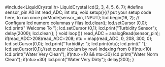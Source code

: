 #include<LiquidCrystal.h> 
LiquidCrystal lcd(2, 3, 4, 5, 6, 7); 
#define sensor_pin A0 
int read_ADC; 
int ntu; void setup(){// put your setup code here, to run once 
pinMode(sensor_pin, INPUT); 
lcd.begin(16, 2); // Configura lcd numero columnas y filas 
lcd.clear(); 
lcd.setCursor (0,0); 
lcd.print(" Welcome To "); 
lcd.setCursor (0,1); 
lcd.print("Turbidity Sensor"); 
delay(2000); lcd.clear(); 
} 
void loop(){ 
  read_ADC = analogRead(sensor_pin); 
  if(read_ADC>208)read_ADC=208; 
  ntu = map(read_ADC, 0, 208, 300, 0); 
  lcd.setCursor(0,0); lcd.print("Turbidity: ");
  lcd.print(ntu); lcd.print(" "); 
  lcd.setCursor(0,1);//set cursor (colum by row) indexing from 0 
  if(ntu<10) lcd.print("Water Very Clean"); 
  if(ntu>=10 && ntu<30) 
  lcd.print("Water Norm Clean"); 
  if(ntu>=30) 
  lcd.print("Water Very Dirty"); 
  delay(200); 
  }
